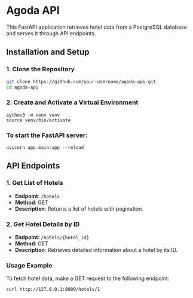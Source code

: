 # Agoda API

This FastAPI application retrieves hotel data from a PostgreSQL database and serves it through API endpoints.

## Installation and Setup

### 1. Clone the Repository

```bash
git clone https://github.com/your-username/agoda-api.git
cd agoda-api
```

### 2. Create and Activate a Virtual Environment
```
python3 -m venv venv
source venv/bin/activate
```

### To start the FastAPI server:

```
uvicorn app.main:app --reload
```


## API Endpoints

### 1. Get List of Hotels

- **Endpoint**: `/hotels`
- **Method**: GET
- **Description**: Returns a list of hotels with pagination.

### 2. Get Hotel Details by ID

- **Endpoint**: `/hotels/{hotel_id}`
- **Method**: GET
- **Description**: Retrieves detailed information about a hotel by its ID.


### Usage Example

To fetch hotel data, make a GET request to the following endpoint:

```
curl http://127.0.0.1:8000/hotels/1
```

